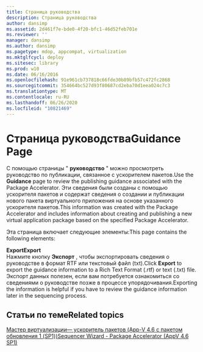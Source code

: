 ```yaml
---
title: Страница руководства
description: Страница руководства
author: dansimp
ms.assetid: 2d461f7e-bde0-4f20-bfc1-46d52feb701e
ms.reviewer: ''
manager: dansimp
ms.author: dansimp
ms.pagetype: mdop, appcompat, virtualization
ms.mktglfcycl: deploy
ms.sitesec: library
ms.prod: w10
ms.date: 06/16/2016
ms.openlocfilehash: 91e961cb737818c66fde30b89bfb57c472fc2868
ms.sourcegitcommit: 354664bc527d93f80687cd2eba70d1eea024c7c3
ms.translationtype: MT
ms.contentlocale: ru-RU
ms.lasthandoff: 06/26/2020
ms.locfileid: "10821469"
---
```

# <span data-ttu-id="a9ec4-103">Страница руководства</span><span class="sxs-lookup"><span data-stu-id="a9ec4-103">Guidance Page</span></span>


<span data-ttu-id="a9ec4-104">С помощью страницы " **руководство** " можно просмотреть руководство по публикации, связанное с ускорителем пакетов.</span><span class="sxs-lookup"><span data-stu-id="a9ec4-104">Use the **Guidance** page to review the publishing guidance associated with the Package Accelerator.</span></span> <span data-ttu-id="a9ec4-105">Эти сведения были созданы с помощью ускорителя пакетов и содержат сведения о создании и публикации нового пакета виртуального приложения на основе указанного ускорителя пакетов.</span><span class="sxs-lookup"><span data-stu-id="a9ec4-105">This information was created with the Package Accelerator and includes information about creating and publishing a new virtual application package based on the specified Package Accelerator.</span></span>

<span data-ttu-id="a9ec4-106">Эта страница включает следующие элементы:</span><span class="sxs-lookup"><span data-stu-id="a9ec4-106">This page contains the following elements:</span></span>

<a href="" id="export"></a>**<span data-ttu-id="a9ec4-107">Export</span><span class="sxs-lookup"><span data-stu-id="a9ec4-107">Export</span></span>**  
<span data-ttu-id="a9ec4-108">Нажмите кнопку **Экспорт** , чтобы экспортировать сведения о руководстве в формат RTF или текстовый файл (txt).</span><span class="sxs-lookup"><span data-stu-id="a9ec4-108">Click **Export** to export the guidance information to a Rich Text Format (.rtf) or text (.txt) file.</span></span> <span data-ttu-id="a9ec4-109">Экспорт данных полезен, если вам потребуется ознакомиться со сведениями о руководстве позже в процессе упорядочивания.</span><span class="sxs-lookup"><span data-stu-id="a9ec4-109">Exporting the information is helpful if you have to review the guidance information later in the sequencing process.</span></span>

## <span data-ttu-id="a9ec4-110">Статьи по теме</span><span class="sxs-lookup"><span data-stu-id="a9ec4-110">Related topics</span></span>


[<span data-ttu-id="a9ec4-111">Мастер виртуализации— ускоритель пакетов (App-V 4.6 с пакетом обновления 1 (SP1))</span><span class="sxs-lookup"><span data-stu-id="a9ec4-111">Sequencer Wizard - Package Accelerator (AppV 4.6 SP1)</span></span>](sequencer-wizard---package-accelerator--appv-46-sp1-.md)

 

 





